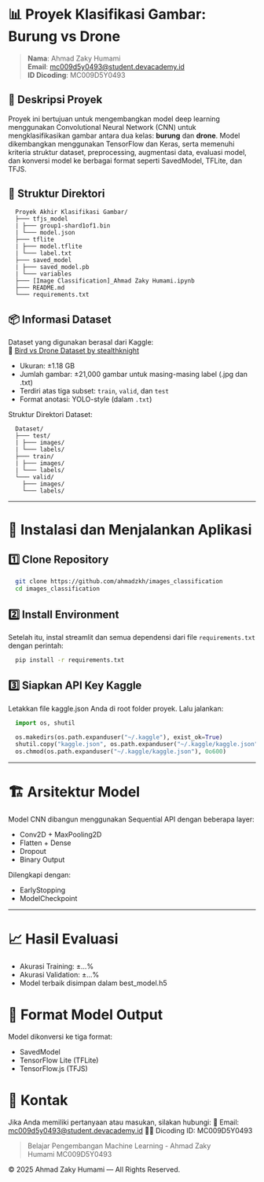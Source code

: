 # 📊 Proyek Klasifikasi Gambar: Burung vs Drone

> **Nama**: Ahmad Zaky Humami  
> **Email**: mc009d5y0493@student.devacademy.id  
> **ID Dicoding**: MC009D5Y0493  

## 🧠 Deskripsi Proyek

Proyek ini bertujuan untuk mengembangkan model deep learning menggunakan Convolutional Neural Network (CNN) untuk mengklasifikasikan gambar antara dua kelas: **burung** dan **drone**. Model dikembangkan menggunakan TensorFlow dan Keras, serta memenuhi kriteria struktur dataset, preprocessing, augmentasi data, evaluasi model, dan konversi model ke berbagai format seperti SavedModel, TFLite, dan TFJS.

## 📁 Struktur Direktori

```
  Proyek Akhir Klasifikasi Gambar/
  ├─── tfjs_model
  | ├─── group1-shard1of1.bin
  | └─── model.json
  ├─── tflite
  | ├─── model.tflite
  | └─── label.txt
  ├─── saved_model
  | ├─── saved_model.pb
  | └─── variables
  ├─── [Image Classification]_Ahmad Zaky Humami.ipynb
  ├─── README.md
  └─── requirements.txt
```

## 📦 Informasi Dataset

  Dataset yang digunakan berasal dari Kaggle:  
  🔗 [Bird vs Drone Dataset by stealthknight](https://www.kaggle.com/datasets/stealthknight/bird-vs-drone)
  
  - Ukuran: ±1.18 GB
  - Jumlah gambar: ±21,000 gambar untuk masing-masing label (.jpg dan .txt)
  - Terdiri atas tiga subset: `train`, `valid`, dan `test`
  - Format anotasi: YOLO-style (dalam `.txt`)
  
  Struktur Direktori Dataset:
```  
  Dataset/
  ├─── test/
  | ├─── images/
  | └─── labels/
  ├─── train/
  | ├─── images/
  | └─── labels/
  └─── valid/
    ├─── images/
    └─── labels/
```

---

# 🚀 Instalasi dan Menjalankan Aplikasi
## 1️⃣ Clone Repository
```bash
  git clone https://github.com/ahmadzkh/images_classification
  cd images_classification
```

## 2️⃣ Install Environment
Setelah itu, instal streamlit dan semua dependensi dari file `requirements.txt` dengan perintah:
```bash
  pip install -r requirements.txt
```

## 3️⃣ Siapkan API Key Kaggle
Letakkan file kaggle.json Anda di root folder proyek. Lalu jalankan:
```python
  import os, shutil

  os.makedirs(os.path.expanduser("~/.kaggle"), exist_ok=True)
  shutil.copy("kaggle.json", os.path.expanduser("~/.kaggle/kaggle.json"))
  os.chmod(os.path.expanduser("~/.kaggle/kaggle.json"), 0o600)
```

---

# 🏗️ Arsitektur Model
  Model CNN dibangun menggunakan Sequential API dengan beberapa layer:
  - Conv2D + MaxPooling2D
  - Flatten + Dense
  - Dropout
  - Binary Output
  
  Dilengkapi dengan:
  - EarlyStopping
  - ModelCheckpoint

---

# 📈 Hasil Evaluasi
- Akurasi Training: ±...%
- Akurasi Validation: ±...%
- Model terbaik disimpan dalam best_model.h5

# 🧪 Format Model Output
Model dikonversi ke tiga format:
  - SavedModel
  - TensorFlow Lite (TFLite)
  - TensorFlow.js (TFJS)

# 📧 Kontak
Jika Anda memiliki pertanyaan atau masukan, silakan hubungi:
📩 Email: mc009d5y0493@student.devacademy.id
🧑‍💻 Dicoding ID: MC009D5Y0493

> Belajar Pengembangan Machine Learning - Ahmad Zaky Humami MC009D5Y0493

© 2025 Ahmad Zaky Humami — All Rights Reserved.
